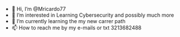 - 👋 Hi, I’m @Mricardo77
- 👀 I’m interested in Learning Cybersecurity and possibly much more
- 🌱 I’m currently learning the my new carrer path
- 📫 How to reach me by my e-mails or txt 3213682488


<!---
Mricardo77/Mricardo77 is a ✨ special ✨ repository because its `README.md` (this file) appears on your GitHub profile.
You can click the Preview link to take a look at your changes.
--->
